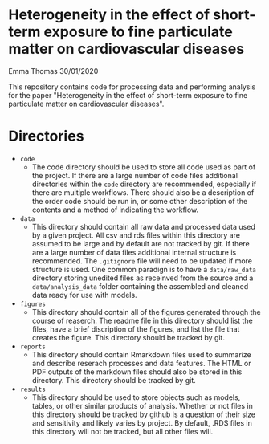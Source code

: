 Heterogeneity in the effect of short-term exposure to fine particulate matter on cardiovascular diseases
================
Emma Thomas
30/01/2020

This repository contains code for processing data and performing analysis for the paper "Heterogeneity in the effect of short-term exposure to fine particulate matter on cardiovascular diseases".

# Directories

  - `code`
      - The code directory should be used to store all code used as part
        of the project. If there are a large number of code files
        additional directories within the `code` directory are
        recommended, especially if there are multiple workflows. There
        should also be a description of the order code should be run in,
        or some other description of the contents and a method of
        indicating the workflow.
  - `data`
      - This directory should contain all raw data and processed data
        used by a given project. All csv and rds files within this
        directory are assumed to be large and by default are not tracked
        by git. If there are a large number of data files additional
        internal structure is recommended. The `.gitignore` file will
        need to be updated if more structure is used. One common
        paradign is to have a `data/raw_data` directory storing unedited
        files as receinved from the source and a `data/analysis_data`
        folder containing the assembled and cleaned data ready for use
        with models.
  - `figures`
      - This directory should contain all of the figures generated
        through the course of reaserch. The readme file in this
        directory should list the files, have a brief discription of the
        figures, and list the file that creates the figure. This
        directory should be tracked by git.
  - `reports`
      - This directory should contain Rmarkdown files used to summarize
        and describe reserach processes and data features. The HTML or
        PDF outputs of the markdown files should also be stored in this
        directory. This directory should be tracked by git.
  - `results`
      - This directory should be used to store objects such as models,
        tables, or other similar products of analysis. Whether or not
        files in this directory should be tracked by github is a
        question of their size and sensitivity and likely varies by
        project. By default, .RDS files in this directory will not be
        tracked, but all other files will.
